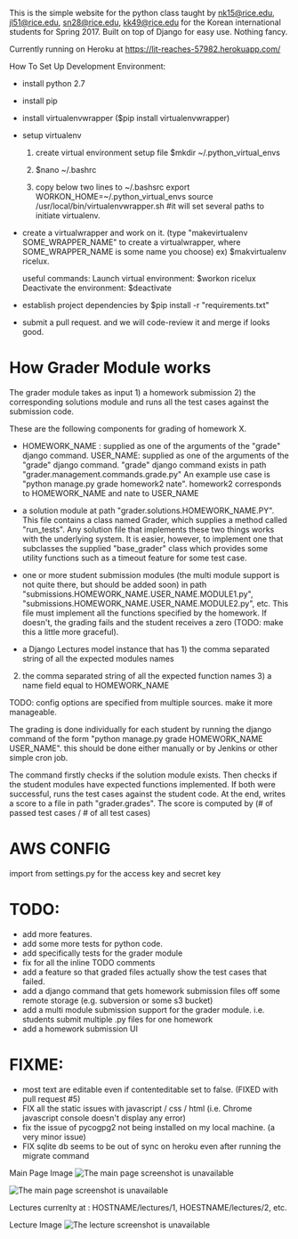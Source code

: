 This is the simple website for the python class taught by nk15@rice.edu, jl51@rice.edu, sn28@rice.edu, kk49@rice.edu  for the Korean international
students for Spring 2017. Built on top of Django for easy use. Nothing fancy.

Currently running on Heroku at
https://lit-reaches-57982.herokuapp.com/

How To Set Up Development Environment:
- install python 2.7
- install pip
- install virtualenvwrapper ($pip install virtualenvwrapper)
- setup virtualenv
  1. create virtual environment setup file
  	$mkdir ~/.python_virtual_envs

  2. $nano ~/.bashrc

  3. copy below two lines to ~/.bashsrc
	export WORKON_HOME=~/.python_virtual_envs
	source /usr/local/bin/virtualenvwrapper.sh #it will set several paths to initiate virtualenv.

- create a virtualwrapper and work on it. (type "makevirtualenv SOME_WRAPPER_NAME" to create a virtualwrapper, where SOME_WRAPPER_NAME is some name you choose)
	ex) $makvirtualenv ricelux.

	useful commands:
		Launch virtual environment: $workon ricelux
		Deactivate the environment: $deactivate

- establish project dependencies by
	$pip install -r "requirements.txt"

- submit a pull request. and we will code-review it and merge if looks good.


# How Grader Module works

The grader module takes as input 1) a homework submission 2) the corresponding solutions module and runs all the
test cases against the submission code.

These are the following components for grading of homework X.

- HOMEWORK_NAME : supplied as one of the arguments of the "grade" django command. USER_NAME: supplied as one of
the arguments of the "grade" django command. "grade" django command exists in path "grader.management.commands.grade.py"
An example use case is "python manage.py grade homework2 nate". homework2 corresponds to HOMEWORK_NAME and nate to
USER_NAME

- a solution module at path "grader.solutions.HOMEWORK_NAME.PY".
This file contains a class named Grader, which supplies a method
called "run_tests". Any solution file that implements these two things works with the underlying system. It is easier,
however, to implement one that subclasses the supplied "base_grader" class which provides some utility functions such
as a timeout feature for some test case.


- one or more student submission modules (the multi module support is not quite there, but should be added soon)
in path "submissions.HOMEWORK_NAME.USER_NAME.MODULE1.py", "submissions.HOMEWORK_NAME.USER_NAME.MODULE2.py", etc.
This file must implement all the functions specified by the homework.
If doesn't, the grading fails and the student receives a zero (TODO: make this a little more graceful).

- a Django Lectures model instance that has 1) the comma separated string of all the expected modules names
 2) the comma separated string of all the expected function names 3) a name field equal to HOMEWORK_NAME

TODO: config options are specified from multiple sources. make it more manageable.

The grading is done individually for each student by running the django command of the form
"python manage.py grade HOMEWORK_NAME USER_NAME". this should be done either manually or by Jenkins or other simple
cron job.

The command firstly checks if the solution module exists. Then checks if the student modules have expected functions
implemented. If both were successful, runs the test cases against the student code. At the end, writes a score
to a file in path "grader.grades". The score is computed by (# of passed test cases / # of all test cases)

# AWS CONFIG
import from settings.py for the access key and secret key

# TODO:
- add more features.
- add some more tests for python code.
- add specifically tests for the grader module
- fix for all the inline TODO comments
- add a feature so that graded files actually show the test cases that failed.
- add a django command that gets homework submission files off some remote storage (e.g. subversion or some s3 bucket)
- add a multi module submission support for the grader module. i.e. students submit multiple .py files for one homework
- add a homework submission UI

# FIXME:
- most text are editable even if contenteditable set to false. (FIXED with pull request #5)
- FIX all the static issues with javascript / css / html (i.e. Chrome javascript console doesn't display any error)
- fix the issue of pycogpg2 not being installed on my local machine. (a very minor issue)
- FIX sqlite db seems to be out of sync on heroku even after running the migrate command


Main Page Image
![The main page screenshot is unavailable](https://cloud.githubusercontent.com/assets/10087079/21211491/92b13fe2-c249-11e6-8748-45462600ff62.png)

![The main page screenshot is unavailable](https://cloud.githubusercontent.com/assets/10087079/21211497/9b537958-c249-11e6-901e-bd90b1c57995.png)

Lectures currenlty at : HOSTNAME/lectures/1,   HOESTNAME/lectures/2, etc.

Lecture Image
![The lecture screenshot is unavailable](https://cloud.githubusercontent.com/assets/10087079/21213540/a4b34972-c25a-11e6-9d00-6d99e9bd945e.png)
